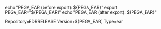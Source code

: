 echo "PEGA_EAR (before export): ${PEGA_EAR}"
export PEGA_EAR="${PEGA_EAR}"
echo "PEGA_EAR (after export): ${PEGA_EAR}"


Repository=EDRRELEASE
Version=${PEGA_EAR}
Type=ear

